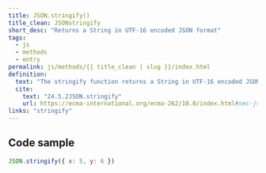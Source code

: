```yaml
---
title: JSON.stringify()
title_clean: JSONstringify
short_desc: "Returns a String in UTF-16 encoded JSON format"
tags:
  - js
  - methods
  - entry
permalink: js/methods/{{ title_clean | slug }}/index.html
definition:
  text: "The stringify function returns a String in UTF-16 encoded JSON format representing an ECMAScript value, or undefined. "
  cite:
    text: "24.5.2JSON.stringify"
    url: https://ecma-international.org/ecma-262/10.0/index.html#sec-json.stringify
links: "stringify"
---
```


<h2 class="h3"><span>Code sample</span></h2>

```js
JSON.stringify({ x: 5, y: 6 })
```
